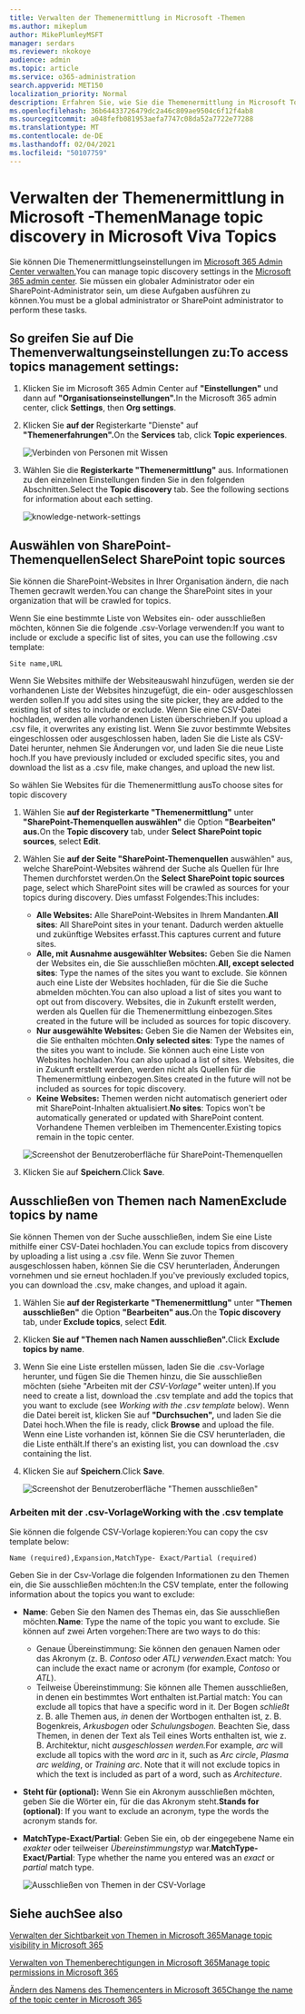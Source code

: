 ```yaml
---
title: Verwalten der Themenermittlung in Microsoft -Themen
ms.author: mikeplum
author: MikePlumleyMSFT
manager: serdars
ms.reviewer: nkokoye
audience: admin
ms.topic: article
ms.service: o365-administration
search.appverid: MET150
localization_priority: Normal
description: Erfahren Sie, wie Sie die Themenermittlung in Microsoft Topics verwalten.
ms.openlocfilehash: 36b64433726479dc2a46c809ae9504c6f12f4ab8
ms.sourcegitcommit: a048fefb081953aefa7747c08da52a7722e77288
ms.translationtype: MT
ms.contentlocale: de-DE
ms.lasthandoff: 02/04/2021
ms.locfileid: "50107759"
---
```

# <a name="manage-topic-discovery-in-microsoft-viva-topics"></a><span data-ttu-id="4db63-103">Verwalten der Themenermittlung in Microsoft -Themen</span><span class="sxs-lookup"><span data-stu-id="4db63-103">Manage topic discovery in Microsoft Viva Topics</span></span>

<span data-ttu-id="4db63-104">Sie können Die Themenermittlungseinstellungen im [Microsoft 365 Admin Center verwalten.](https://admin.microsoft.com)</span><span class="sxs-lookup"><span data-stu-id="4db63-104">You can manage topic discovery settings in the [Microsoft 365 admin center](https://admin.microsoft.com).</span></span> <span data-ttu-id="4db63-105">Sie müssen ein globaler Administrator oder ein SharePoint-Administrator sein, um diese Aufgaben ausführen zu können.</span><span class="sxs-lookup"><span data-stu-id="4db63-105">You must be a global administrator or SharePoint administrator to perform these tasks.</span></span>

## <a name="to-access-topics-management-settings"></a><span data-ttu-id="4db63-106">So greifen Sie auf Die Themenverwaltungseinstellungen zu:</span><span class="sxs-lookup"><span data-stu-id="4db63-106">To access topics management settings:</span></span>

1. <span data-ttu-id="4db63-107">Klicken Sie im Microsoft 365 Admin Center auf **"Einstellungen"** und dann auf **"Organisationseinstellungen".**</span><span class="sxs-lookup"><span data-stu-id="4db63-107">In the Microsoft 365 admin center, click **Settings**, then **Org settings**.</span></span>
2. <span data-ttu-id="4db63-108">Klicken Sie **auf der** Registerkarte "Dienste" auf **"Themenerfahrungen".**</span><span class="sxs-lookup"><span data-stu-id="4db63-108">On the **Services** tab, click **Topic experiences**.</span></span>

    ![Verbinden von Personen mit Wissen](../media/admin-org-knowledge-options-completed.png) 

3. <span data-ttu-id="4db63-110">Wählen Sie die **Registerkarte "Themenermittlung"** aus. Informationen zu den einzelnen Einstellungen finden Sie in den folgenden Abschnitten.</span><span class="sxs-lookup"><span data-stu-id="4db63-110">Select the **Topic discovery** tab. See the following sections for information about each setting.</span></span>

    ![knowledge-network-settings](../media/knowledge-network-settings-topic-discovery.png) 

## <a name="select-sharepoint-topic-sources"></a><span data-ttu-id="4db63-112">Auswählen von SharePoint-Themenquellen</span><span class="sxs-lookup"><span data-stu-id="4db63-112">Select SharePoint topic sources</span></span>

<span data-ttu-id="4db63-113">Sie können die SharePoint-Websites in Ihrer Organisation ändern, die nach Themen gecrawlt werden.</span><span class="sxs-lookup"><span data-stu-id="4db63-113">You can change the SharePoint sites in your organization that will be crawled for topics.</span></span>

<span data-ttu-id="4db63-114">Wenn Sie eine bestimmte Liste von Websites ein- oder ausschließen möchten, können Sie die folgende .csv-Vorlage verwenden:</span><span class="sxs-lookup"><span data-stu-id="4db63-114">If you want to include or exclude a specific list of sites, you can use the following .csv template:</span></span>

``` csv
Site name,URL
```

<span data-ttu-id="4db63-115">Wenn Sie Websites mithilfe der Websiteauswahl hinzufügen, werden sie der vorhandenen Liste der Websites hinzugefügt, die ein- oder ausgeschlossen werden sollen.</span><span class="sxs-lookup"><span data-stu-id="4db63-115">If you add sites using the site picker, they are added to the existing list of sites to include or exclude.</span></span> <span data-ttu-id="4db63-116">Wenn Sie eine CSV-Datei hochladen, werden alle vorhandenen Listen überschrieben.</span><span class="sxs-lookup"><span data-stu-id="4db63-116">If you upload a .csv file, it overwrites any existing list.</span></span> <span data-ttu-id="4db63-117">Wenn Sie zuvor bestimmte Websites eingeschlossen oder ausgeschlossen haben, laden Sie die Liste als CSV-Datei herunter, nehmen Sie Änderungen vor, und laden Sie die neue Liste hoch.</span><span class="sxs-lookup"><span data-stu-id="4db63-117">If you have previously included or excluded specific sites, you and download the list as a .csv file, make changes, and upload the new list.</span></span>

<span data-ttu-id="4db63-118">So wählen Sie Websites für die Themenermittlung aus</span><span class="sxs-lookup"><span data-stu-id="4db63-118">To choose sites for topic discovery</span></span>

1. <span data-ttu-id="4db63-119">Wählen Sie **auf der Registerkarte "Themenermittlung"** unter **"SharePoint-Themenquellen auswählen"** die Option **"Bearbeiten" aus.**</span><span class="sxs-lookup"><span data-stu-id="4db63-119">On the **Topic discovery** tab, under **Select SharePoint topic sources**, select **Edit**.</span></span>
2. <span data-ttu-id="4db63-120">Wählen Sie **auf der Seite "SharePoint-Themenquellen** auswählen" aus, welche SharePoint-Websites während der Suche als Quellen für Ihre Themen durchforstet werden.</span><span class="sxs-lookup"><span data-stu-id="4db63-120">On the **Select SharePoint topic sources** page, select which SharePoint sites will be crawled as sources for your topics during discovery.</span></span> <span data-ttu-id="4db63-121">Dies umfasst Folgendes:</span><span class="sxs-lookup"><span data-stu-id="4db63-121">This includes:</span></span>
    - <span data-ttu-id="4db63-122">**Alle Websites:** Alle SharePoint-Websites in Ihrem Mandanten.</span><span class="sxs-lookup"><span data-stu-id="4db63-122">**All sites**: All SharePoint sites in your tenant.</span></span> <span data-ttu-id="4db63-123">Dadurch werden aktuelle und zukünftige Websites erfasst.</span><span class="sxs-lookup"><span data-stu-id="4db63-123">This captures current and future sites.</span></span>
    - <span data-ttu-id="4db63-124">**Alle, mit Ausnahme ausgewählter Websites:** Geben Sie die Namen der Websites ein, die Sie ausschließen möchten.</span><span class="sxs-lookup"><span data-stu-id="4db63-124">**All, except selected sites**: Type the names of the sites you want to exclude.</span></span>  <span data-ttu-id="4db63-125">Sie können auch eine Liste der Websites hochladen, für die Sie die Suche abmelden möchten.</span><span class="sxs-lookup"><span data-stu-id="4db63-125">You can also upload a list of sites you want to opt out from discovery.</span></span> <span data-ttu-id="4db63-126">Websites, die in Zukunft erstellt werden, werden als Quellen für die Themenermittlung einbezogen.</span><span class="sxs-lookup"><span data-stu-id="4db63-126">Sites created in the future will be included as sources for topic discovery.</span></span> 
    - <span data-ttu-id="4db63-127">**Nur ausgewählte Websites:** Geben Sie die Namen der Websites ein, die Sie enthalten möchten.</span><span class="sxs-lookup"><span data-stu-id="4db63-127">**Only selected sites**: Type the names of the sites you want to include.</span></span> <span data-ttu-id="4db63-128">Sie können auch eine Liste von Websites hochladen.</span><span class="sxs-lookup"><span data-stu-id="4db63-128">You can also upload a list of sites.</span></span> <span data-ttu-id="4db63-129">Websites, die in Zukunft erstellt werden, werden nicht als Quellen für die Themenermittlung einbezogen.</span><span class="sxs-lookup"><span data-stu-id="4db63-129">Sites created in the future will not be included as sources for topic discovery.</span></span>
    - <span data-ttu-id="4db63-130">**Keine Websites:** Themen werden nicht automatisch generiert oder mit SharePoint-Inhalten aktualisiert.</span><span class="sxs-lookup"><span data-stu-id="4db63-130">**No sites**: Topics won't be automatically generated or updated with SharePoint content.</span></span> <span data-ttu-id="4db63-131">Vorhandene Themen verbleiben im Themencenter.</span><span class="sxs-lookup"><span data-stu-id="4db63-131">Existing topics remain in the topic center.</span></span>

    ![Screenshot der Benutzeroberfläche für SharePoint-Themenquellen](../media/k-manage-select-topic-source.png)
   
3. <span data-ttu-id="4db63-133">Klicken Sie auf **Speichern**.</span><span class="sxs-lookup"><span data-stu-id="4db63-133">Click **Save**.</span></span>

## <a name="exclude-topics-by-name"></a><span data-ttu-id="4db63-134">Ausschließen von Themen nach Namen</span><span class="sxs-lookup"><span data-stu-id="4db63-134">Exclude topics by name</span></span>

<span data-ttu-id="4db63-135">Sie können Themen von der Suche ausschließen, indem Sie eine Liste mithilfe einer CSV-Datei hochladen.</span><span class="sxs-lookup"><span data-stu-id="4db63-135">You can exclude topics from discovery by uploading a list using a .csv file.</span></span> <span data-ttu-id="4db63-136">Wenn Sie zuvor Themen ausgeschlossen haben, können Sie die CSV herunterladen, Änderungen vornehmen und sie erneut hochladen.</span><span class="sxs-lookup"><span data-stu-id="4db63-136">If you've previously excluded topics, you can download the .csv, make changes, and upload it again.</span></span>

1. <span data-ttu-id="4db63-137">Wählen Sie **auf der Registerkarte "Themenermittlung"** unter **"Themen ausschließen"** die Option **"Bearbeiten" aus.**</span><span class="sxs-lookup"><span data-stu-id="4db63-137">On the **Topic discovery** tab, under **Exclude topics**, select **Edit**.</span></span>
2. <span data-ttu-id="4db63-138">Klicken **Sie auf "Themen nach Namen ausschließen".**</span><span class="sxs-lookup"><span data-stu-id="4db63-138">Click **Exclude topics by name**.</span></span>
3. <span data-ttu-id="4db63-139">Wenn Sie eine Liste erstellen müssen, laden Sie die .csv-Vorlage herunter, und fügen Sie die Themen hinzu, die Sie ausschließen möchten (siehe "Arbeiten mit der *CSV-Vorlage"* weiter unten).</span><span class="sxs-lookup"><span data-stu-id="4db63-139">If you need to create a list, download the .csv template and add the topics that you want to exclude (see *Working with the .csv template* below).</span></span> <span data-ttu-id="4db63-140">Wenn die Datei bereit ist, klicken Sie auf **"Durchsuchen",** und laden Sie die Datei hoch.</span><span class="sxs-lookup"><span data-stu-id="4db63-140">When the file is ready, click **Browse** and upload the file.</span></span> <span data-ttu-id="4db63-141">Wenn eine Liste vorhanden ist, können Sie die CSV herunterladen, die die Liste enthält.</span><span class="sxs-lookup"><span data-stu-id="4db63-141">If there's an existing list, you can download the .csv containing the list.</span></span>
4. <span data-ttu-id="4db63-142">Klicken Sie auf **Speichern**.</span><span class="sxs-lookup"><span data-stu-id="4db63-142">Click **Save**.</span></span>

    ![Screenshot der Benutzeroberfläche "Themen ausschließen"](../media/km-manage-exclude-topics.png)

### <a name="working-with-the-csv-template"></a><span data-ttu-id="4db63-144">Arbeiten mit der .csv-Vorlage</span><span class="sxs-lookup"><span data-stu-id="4db63-144">Working with the .csv template</span></span>

<span data-ttu-id="4db63-145">Sie können die folgende CSV-Vorlage kopieren:</span><span class="sxs-lookup"><span data-stu-id="4db63-145">You can copy the csv template below:</span></span>

``` csv
Name (required),Expansion,MatchType- Exact/Partial (required)
```

<span data-ttu-id="4db63-146">Geben Sie in der Csv-Vorlage die folgenden Informationen zu den Themen ein, die Sie ausschließen möchten:</span><span class="sxs-lookup"><span data-stu-id="4db63-146">In the CSV template, enter the following information about the topics you want to exclude:</span></span>

- <span data-ttu-id="4db63-147">**Name**: Geben Sie den Namen des Themas ein, das Sie ausschließen möchten.</span><span class="sxs-lookup"><span data-stu-id="4db63-147">**Name**: Type the name of the topic you want to exclude.</span></span> <span data-ttu-id="4db63-148">Sie können auf zwei Arten vorgehen:</span><span class="sxs-lookup"><span data-stu-id="4db63-148">There are two ways to do this:</span></span>
    - <span data-ttu-id="4db63-149">Genaue Übereinstimmung: Sie können den genauen Namen oder das Akronym (z. B. *Contoso* oder *ATL) verwenden.*</span><span class="sxs-lookup"><span data-stu-id="4db63-149">Exact match: You can include the exact name or acronym (for example, *Contoso* or *ATL*).</span></span>
    - <span data-ttu-id="4db63-150">Teilweise Übereinstimmung: Sie können alle Themen ausschließen, in denen ein bestimmtes Wort enthalten ist.</span><span class="sxs-lookup"><span data-stu-id="4db63-150">Partial match: You can exclude all topics that have a specific word in it.</span></span>  <span data-ttu-id="4db63-151">Der Bogen *schließt* z. B. alle Themen aus, *in* denen der Wortbogen enthalten ist, z. B. Bogenkreis,  *Arkusbogen* oder *Schulungsbogen.* Beachten Sie, dass Themen, in denen der Text als Teil eines Worts enthalten ist, wie z. B. Architektur, nicht *ausgeschlossen werden.*</span><span class="sxs-lookup"><span data-stu-id="4db63-151">For example, *arc* will exclude all topics with the word *arc* in it, such as *Arc circle*, *Plasma arc welding*, or *Training arc*. Note that it will not exclude topics in which the text is included as part of a word, such as *Architecture*.</span></span>
- <span data-ttu-id="4db63-152">**Steht für (optional):** Wenn Sie ein Akronym ausschließen möchten, geben Sie die Wörter ein, für die das Akronym steht.</span><span class="sxs-lookup"><span data-stu-id="4db63-152">**Stands for (optional)**: If you want to exclude an acronym, type the words the acronym stands for.</span></span>
- <span data-ttu-id="4db63-153">**MatchType-Exact/Partial**: Geben Sie ein, ob der eingegebene Name ein *exakter* oder teilweiser *Übereinstimmungstyp* war.</span><span class="sxs-lookup"><span data-stu-id="4db63-153">**MatchType-Exact/Partial**: Type whether the name you entered was an *exact* or *partial* match type.</span></span>

    ![Ausschließen von Themen in der CSV-Vorlage](../media/exclude-topics-csv.png) 

## <a name="see-also"></a><span data-ttu-id="4db63-155">Siehe auch</span><span class="sxs-lookup"><span data-stu-id="4db63-155">See also</span></span>

[<span data-ttu-id="4db63-156">Verwalten der Sichtbarkeit von Themen in Microsoft 365</span><span class="sxs-lookup"><span data-stu-id="4db63-156">Manage topic visibility in Microsoft 365</span></span>](topic-experiences-knowledge-rules.md)

[<span data-ttu-id="4db63-157">Verwalten von Themenberechtigungen in Microsoft 365</span><span class="sxs-lookup"><span data-stu-id="4db63-157">Manage topic permissions in Microsoft 365</span></span>](topic-experiences-user-permissions.md)

[<span data-ttu-id="4db63-158">Ändern des Namens des Themencenters in Microsoft 365</span><span class="sxs-lookup"><span data-stu-id="4db63-158">Change the name of the topic center in Microsoft 365</span></span>](topic-experiences-administration.md)
